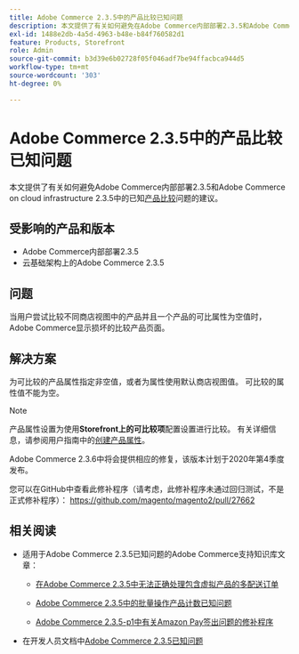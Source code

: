 ```yaml
---
title: Adobe Commerce 2.3.5中的产品比较已知问题
description: 本文提供了有关如何避免在Adobe Commerce内部部署2.3.5和Adobe Commerce on cloud infrastructure 2.3.5中出现的已知[产品比较](https://experienceleague.adobe.com/zh-hans/docs/commerce-admin/stores-sales/shopper-tools/product-compare)问题的建议。
exl-id: 1488e2db-4a5d-4963-b48e-b84f760582d1
feature: Products, Storefront
role: Admin
source-git-commit: b3d39e6b02728f05f046adf7be94ffacbca944d5
workflow-type: tm+mt
source-wordcount: '303'
ht-degree: 0%

---
```


# Adobe Commerce 2.3.5中的产品比较已知问题

本文提供了有关如何避免Adobe Commerce内部部署2.3.5和Adobe Commerce on cloud infrastructure 2.3.5中的已知[产品比较](https://experienceleague.adobe.com/zh-hans/docs/commerce-admin/stores-sales/shopper-tools/product-compare)问题的建议。

## 受影响的产品和版本

* Adobe Commerce内部部署2.3.5
* 云基础架构上的Adobe Commerce 2.3.5

## 问题

当用户尝试比较不同商店视图中的产品并且一个产品的可比属性为空值时，Adobe Commerce显示损坏的比较产品页面。

## 解决方案

为可比较的产品属性指定非空值，或者为属性使用默认商店视图值。 可比较的属性值不能为空。

>[!NOTE]
>
>产品属性设置为使用&#x200B;**Storefront上的可比较项**&#x200B;配置设置进行比较。 有关详细信息，请参阅用户指南中的[创建产品属性](https://experienceleague.adobe.com/zh-hans/docs/commerce-admin/catalog/product-attributes/create/attribute-product-create#step-4-describe-the-storefront-properties)。

Adobe Commerce 2.3.6中将会提供相应的修复，该版本计划于2020年第4季度发布。

您可以在GitHub中查看此修补程序（请考虑，此修补程序未通过回归测试，不是正式修补程序）： <https://github.com/magento/magento2/pull/27662>

## 相关阅读

<ul><li>适用于Adobe Commerce 2.3.5已知问题的Adobe Commerce支持知识库文章：<ul>
<li>
<p title="在Adobe Commerce 2.3.5中无法正确处理包含虚拟产品的多配送订单"><a href="/help/troubleshooting/miscellaneous/magento-2-3-5-known-issue-virtual-product-multi-ship-orders.md">在Adobe Commerce 2.3.5中无法正确处理包含虚拟产品的多配送订单</a></p>
</li>
<li><a href="/help/troubleshooting/miscellaneous/bulk-action-product-count-known-issue-in-magento-2-3-5.md">Adobe Commerce 2.3.5中的批量操作产品计数已知问题</a></li>
<li>
<p title="Adobe Commerce 2.3.5-p1中有关Amazon Pay签出问题的修补程序"><a href="/help/troubleshooting/payments/patch-for-amazon-pay-checkout-issue-in-magento-2-3-5-p1.md">Adobe Commerce 2.3.5-p1中有关Amazon Pay签出问题的修补程序</a></p>
</li>
</ul>
</li><li>在开发人员文档中<a href="https://commerce-docs.github.io/devdocs-archive/2.3/guides/v2.3/release-notes/release-notes-2-3-5-commerce.html#known-issues">Adobe Commerce 2.3.5已知问题</a></li></ul>
